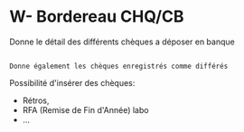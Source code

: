 # W- Bordereau CHQ/CB

Donne le détail des différents chèques a déposer en banque

```{note}

Donne également les chèques enregistrés comme différés

```

Possibilité d'insérer des chèques:
- Rétros,
- RFA (Remise de Fin d'Année) labo
- ...